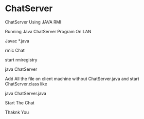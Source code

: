 # ChatServer
ChatServer Using JAVA RMI

Running Java ChatServer Program On LAN

Javac *.java

rmic Chat

start rmiregistry


java ChatServer


Add All the file on client machine without ChatServer.java and start ChatServer.class like

java ChatServer.java

Start The Chat

Thaknk You
